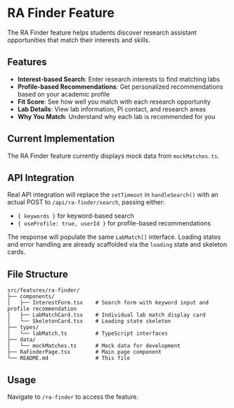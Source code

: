 # RA Finder Feature

The RA Finder feature helps students discover research assistant opportunities that match their interests and skills.

## Features

- **Interest-based Search**: Enter research interests to find matching labs
- **Profile-based Recommendations**: Get personalized recommendations based on your academic profile
- **Fit Score**: See how well you match with each research opportunity
- **Lab Details**: View lab information, PI contact, and research areas
- **Why You Match**: Understand why each lab is recommended for you

## Current Implementation

The RA Finder feature currently displays mock data from `mockMatches.ts`.

## API Integration

Real API integration will replace the `setTimeout` in `handleSearch()` with an actual POST to `/api/ra-finder/search`, passing either:

- `{ keywords }` for keyword-based search
- `{ useProfile: true, userId }` for profile-based recommendations

The response will populate the same `LabMatch[]` interface. Loading states and error handling are already scaffolded via the `loading` state and skeleton cards.

## File Structure

```
src/features/ra-finder/
├── components/
│   ├── InterestForm.tsx    # Search form with keyword input and profile recommendation
│   ├── LabMatchCard.tsx    # Individual lab match display card
│   └── SkeletonCard.tsx    # Loading state skeleton
├── types/
│   └── labMatch.ts         # TypeScript interfaces
├── data/
│   └── mockMatches.ts      # Mock data for development
├── RaFinderPage.tsx        # Main page component
└── README.md               # This file
```

## Usage

Navigate to `/ra-finder` to access the feature.

